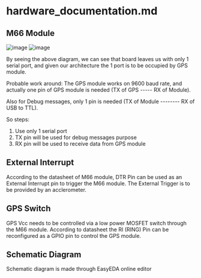 # hardware_documentation.md

## M66 Module 

![image](https://user-images.githubusercontent.com/16812616/196522124-99c81c13-df1d-4f47-98f9-ae755d5b8e87.png)
![image](https://user-images.githubusercontent.com/16812616/196522156-bd14718c-b8ae-43d0-b8c8-0f6aa39a3e65.png)


By seeing the above diagram, we can see that board leaves us with only 1 serial port, and given our architecture the 1 port is to be occupied by GPS module.

Probable work around: The GPS module works on 9600 baud rate, and actually one pin of GPS module is needed (TX of GPS ----- RX of Module). 

Also for Debug messages, only 1 pin is needed (TX of Module -------- RX of USB to TTL).

So steps: 

1. Use only 1 serial port
2. TX pin will be used for debug messages purpose 
3. RX pin will be used to receive data from GPS module 


## External Interrupt

According to the datasheet of M66 module, DTR Pin can be used as an External Interrupt pin to trigger the M66 module. The External Trigger is to be provided by an acclerometer.

## GPS Switch

GPS Vcc needs to be controlled via a low power MOSFET switch through the M66 module. According to datasheet the RI (RING) Pin can be reconfigured as a GPIO pin to control the GPS module.

## Schematic Diagram
Schematic diagram is made through EasyEDA online editor

